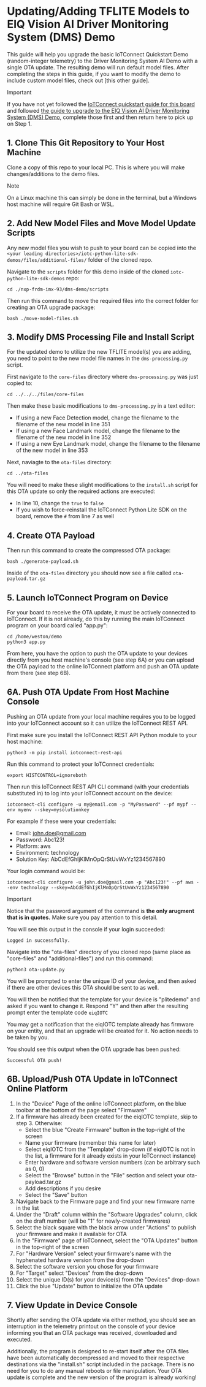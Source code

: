# Updating/Adding TFLITE Models to EIQ Vision AI Driver Monitoring System (DMS) Demo
This guide will help you upgrade the basic IoTConnect Quickstart Demo (random-integer telemetry) to the Driver Monitoring System AI Demo with a single OTA update. The resulting demo will run default model files. After completing the steps in this guide, if you want to modify the demo to include custom model files, check out [this other guide].

>[!IMPORTANT]
> If you have not yet followed the [IoTConnect quickstart guide for this board](https://github.com/avnet-iotconnect/iotc-python-lite-sdk-demos/blob/main/nxp-frdm-imx-93/README.md) and followed [the guide to upgrade to the EIQ Vision AI Driver Monitoring System (DMS) Demo](./README.md), complete those first and then return here to pick up on Step 1.

## 1. Clone This Git Repository to Your Host Machine
Clone a copy of this repo to your local PC. This is where you will make changes/additions to the demo files.
>[!NOTE]
>On a Linux machine this can simply be done in the terminal, but a Windows host machine will require Git Bash or WSL.

## 2. Add New Model Files and Move Model Update Scripts
Any new model files you wish to push to your board can be copied into the ```<your leading directories>/iotc-python-lite-sdk-demos/files/additional-files/``` folder of the cloned repo.

Navigate to the ```scripts``` folder for this demo inside of the cloned ```iotc-python-lite-sdk-demos``` repo:
```
cd ./nxp-frdm-imx-93/dms-demo/scripts
```
Then run this command to move the required files into the correct folder for creating an OTA upgrade package:
```
bash ./move-model-files.sh
```
## 3. Modify DMS Processing File and Install Script
For the updated demo to utilize the new TFLITE model(s) you are adding, you need to point to the new model file names in the ```dms-processing.py``` script.

First navigate to the ```core-files``` directory where ```dms-processing.py``` was just copied to:
```
cd ../../../files/core-files
```
Then make these basic modifications to ```dms-processing.py``` in a text editor:

* If using a new Face Detection model, change the filename to the filename of the new model in line 351
* If using a new Face Landmark model, change the filename to the filename of the new model in line 352
* If using a new Eye Landmark model, change the filename to the filename of the new model in line 353

Next, naviagte to the ```ota-files``` directory:
```
cd ../ota-files
```
You will need to make these slight modifications to the ```install.sh``` script for this OTA update so only the required actions are executed:

* In line 10, change the ```true``` to ```false```
* If you wish to force-reinstall the IoTConnect Python Lite SDK on the board, remove the ```#``` from line 7 as well

## 4. Create OTA Payload

Then run this command to create the compressed OTA package:
```
bash ./generate-payload.sh
```
Inside of the ```ota-files``` directory you should now see a file called ```ota-payload.tar.gz```

## 5. Launch IoTConnect Program on Device
For your board to receive the OTA update, it must be actively connected to IoTConnect. If it is not already, do this by running the main IoTConnect program on your board called "app.py":

```
cd /home/weston/demo
python3 app.py
```

From here, you have the option to push the OTA update to your devices directly from you host machine's console (see step 6A) or you can upload the OTA payload to the online IoTConnect platform and push an OTA update from there (see step 6B).

## 6A. Push OTA Update From Host Machine Console
Pushing an OTA update from your local machine requires you to be logged into your IoTConnect account so it can utilize the IoTConnect REST API.

First make sure you install the IoTConnect REST API Python module to your host machine:
```
python3 -m pip install iotconnect-rest-api
```

Run this command to protect your IoTConnect credentials:
```
export HISTCONTROL=ignoreboth
```
Then run this IoTConnect REST API CLI command (with your credentials substituted in) to log into your IoTConnect account on the device:
```
iotconnect-cli configure -u my@email.com -p "MyPassword" --pf mypf --env myenv --skey=mysolutionkey
```
For example if these were your credentials:
* Email: john.doe@gmail.com
* Password: Abc123!
* Platform: aws
* Environment: technology
* Solution Key: AbCdEfGhIjKlMnOpQrStUvWxYz1234567890
     
Your login command would be:
```
iotconnect-cli configure -u john.doe@gmail.com -p "Abc123!" --pf aws --env technology --skey=AbCdEfGhIjKlMnOpQrStUvWxYz1234567890
```
>[!IMPORTANT]
>Notice that the password argument of the command is **the only arugment that is in quotes.** Make sure you pay attention to this detail. 

You will see this output in the console if your login succeeded:
```
Logged in successfully.
```

Navigate into the "ota-files" directory of you cloned repo (same place as "core-files" and "additional-files") and run this command:
```
python3 ota-update.py
```
You will be prompted to enter the unique ID of your device, and then asked if there are other devices this OTA should be sent to as well. 

You will then be notified that the template for your device is "plitedemo" and asked if you want to change it. Respond "Y" and then after the resulting prompt enter the template code ```eiqIOTC```

You may get a notification that the eiqIOTC template already has firmware on your entity, and that an upgrade will be created for it. No action needs to be taken by you.

You should see this output when the OTA upgrade has been pushed:
```
Successful OTA push!
```

## 6B. Upload/Push OTA Update in IoTConnect Online Platform
1) In the "Device" Page of the online IoTConnect platform, on the blue toolbar at the bottom of the page select "Firmware"
2) If a firmware has already been created for the eiqIOTC template, skip to step 3. Otherwise:
   * Select the blue "Create Firmware" button in the top-right of the screen
   * Name your firmware (remember this name for later)
   * Select eiqIOTC from the "Template" drop-down (if eiqIOTC is not in the list, a firmware for it already exists in your IoTConnect instance)
   * Enter hardware and software version numbers (can be arbitrary such as 0, 0)
   * Select the "Browse" button in the "File" section and select your ota-payload.tar.gz
   * Add descriptions if you desire
   * Select the "Save" button
3) Navigate back to the Firmware page and find your new firmware name in the list
4) Under the "Draft" column within the "Software Upgrades" column, click on the draft number (will be "1" for newly-created firmwares)
5) Select the black square with the black arrow under "Actions" to publish your firmware and make it available for OTA
6) In the "Firmware" page of IoTConnect, select the "OTA Updates" button in the top-right of the screen
7) For "Hardware Version" select your firmware's name with the hyphenated hardware version from the drop-down
8) Select the software version you chose for your firmware
9) For "Target" select "Devices" from the drop-down
10) Select the unique ID(s) for your device(s) from the "Devices" drop-down
11) Click the blue "Update" button to initialize the OTA update

## 7. View Update in Device Console
Shortly after sending the OTA update via either method, you should see an interruption in the telemetry printout on the console of your device informing you that an OTA package was received, downloaded and executed. 

Additionally, the program is designed to re-start itself after the OTA files have been automatically decompressed and moved to their respective destinations via the "install.sh" script included in the package. There is no need for you to do any manual reboots or file manipulation. Your OTA update is complete and the new version of the program is already working!
